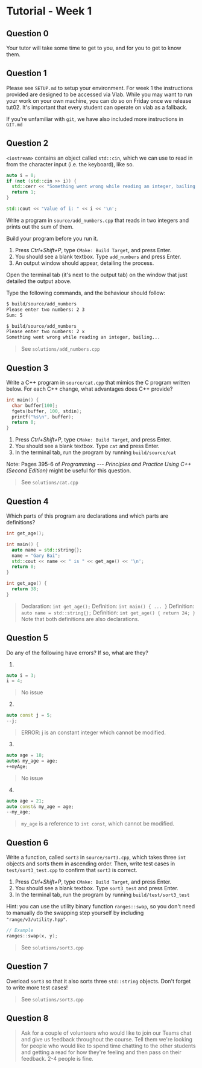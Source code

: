 # Tutorial - Week 1

## Question 0

Your tutor will take some time to get to you, and for you to get to know them.

## Question 1

Please see `SETUP.md` to setup your environment. For week 1 the instructions provided are designed to be accessed via Vlab. While you may want to run your work on your own machine, you can do so on Friday once we release tut02. It's important that every student can operate on vlab as a fallback.

If you're unfamiliar with `git`, we have also included more instructions in `GIT.md`

## Question 2

`<iostream>` contains an object called `std::cin`, which we can use to read in from the character
input (i.e. the keyboard), like so.

```cpp
auto i = 0;
if (not (std::cin >> i)) {
  std::cerr << "Something went wrong while reading an integer, bailing...\n";
  return 1;
}

std::cout << "Value of i: " << i << '\n';
```

Write a program in `source/add_numbers.cpp` that reads in two integers and prints out the sum of
them.

Build your program before you run it.

1. Press _Ctrl+Shift+P_, type `CMake: Build Target`, and press Enter.
2. You should see a blank textbox. Type `add_numbers` and press Enter.
3. An output window should appear, detailing the process.

Open the terminal tab (it's next to the output tab) on the window that just detailed the output above.

Type the following commands, and the behaviour should follow:

```sh
$ build/source/add_numbers
Please enter two numbers: 2 3
Sum: 5
```

```sh
$ build/source/add_numbers
Please enter two numbers: 2 x
Something went wrong while reading an integer, bailing...
```

> See `solutions/add_numbers.cpp`

## Question 3

Write a C++ program in `source/cat.cpp` that mimics the C program written below. For each C++
change, what advantages does C++ provide?

```cpp
int main() {
  char buffer[100];
  fgets(buffer, 100, stdin);
  printf("%s\n", buffer);
  return 0;
}
```

1. Press _Ctrl+Shift+P_, type `CMake: Build Target`, and press Enter.
2. You should see a blank textbox. Type `cat` and press Enter.
3. In the terminal tab, run the program by running `build/source/cat`

Note: Pages 395-6 of _Programming --- Principles and Practice Using C++ (Second Edition)_ might be
useful for this question.

> See `solutions/cat.cpp`

## Question 4

Which parts of this program are declarations and which parts are definitions?

```cpp
int get_age();

int main() {
  auto name = std::string{};
  name = "Gary Bai";
  std::cout << name << " is " << get_age() << '\n';
  return 0;
}

int get_age() {
  return 38;
}
```

> Declaration: `int get_age();`
> Definition: `int main() { ... }`
> Definition: `auto name = std::string{};`
> Definition: `int get_age() { return 24; }`
> Note that both definitions are also declarations.

## Question 5

Do any of the following have errors? If so, what are they?

1.
```cpp
auto i = 3;
i = 4;
```

> No issue

2.
```cpp
auto const j = 5;
--j;
```

> ERROR: j is an constant integer which cannot be modified.

3.
```cpp
auto age = 18;
auto& my_age = age;
++myAge;
```

> No issue

4.
```cpp
auto age = 21;
auto const& my_age = age;
--my_age;
```

> `my_age` is a reference to `int const`, which cannot be modified.

## Question 6

Write a function, called `sort3` in `source/sort3.cpp`, which takes three `int` objects and sorts
them in ascending order. Then, write test cases in `test/sort3_test.cpp` to confirm that `sort3` is
correct.

1. Press _Ctrl+Shift+P_, type `CMake: Build Target`, and press Enter.
2. You should see a blank textbox. Type `sort3_test` and press Enter.
3. In the terminal tab, run the program by running `build/test/sort3_test`

Hint: you can use the utility binary function `ranges::swap`, so you don't need to manually do the
swapping step yourself by including `"range/v3/utility.hpp"`.

```cpp
// Example
ranges::swap(x, y);
```

> See `solutions/sort3.cpp`

## Question 7

Overload `sort3` so that it also sorts three `std::string` objects. Don't forget to write more test
cases!

> See `solutions/sort3.cpp`

## Question 8

> Ask for a couple of volunteers who would like to join our Teams chat and give us feedback throughout the course. Tell them we're looking for people who would like to spend time chatting to the other students and getting a read for how they're feeling and then pass on their feedback. 2-4 people is fine.
